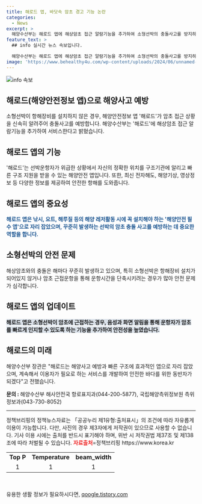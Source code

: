 ```yaml
---
title: 해로드 앱, 바닷속 암초 경고 기능 논란
categories:
  - News
excerpt: >
  해양수산부는 해로드 앱에 해상암초 접근 알람기능을 추가하여 소형선박의 충돌사고를 방지하기로 했다. 이 앱은 선박운항자가 위급한 상황에서 정확한 위치를 구조기관에 알리고 구조를 받을 수 있는 해양안전 앱이다. 또한, 최신 전자해도, 해양기상, 영상정보 등을 이용할 수 있으며, 낚시, 요트, 해루질 등 해양 레저활동 시 필수적이라고 한다. 이에 강도형 해수부 장관은 해로드를 통해 해양사고 예방과 신속한 구조를 위해 계속해서 서비스를 개발할 것이라고 강조했다.
feature_text: >
  ## info 실시간 뉴스 속보입니다.

  해양수산부는 해로드 앱에 해상암초 접근 알람기능을 추가하여 소형선박의 충돌사고를 방지하기로 했다. 이 앱은 선박운항자가 위급한 상황에서 정확한 위치를 구조기관에 알리고 구조를 받을 수 있는 해양안전 앱이다. 또한, 최신 전자해도, 해양기상, 영상정보 등을 이용할 수 있으며, 낚시, 요트, 해루질 등 해양 레저활동 시 필수적이라고 한다. 이에 강도형 해수부 장관은 해로드를 통해 해양사고 예방과 신속한 구조를 위해 계속해서 서비스를 개발할 것이라고 강조했다.
image: 'https://www.behealthy4u.com/wp-content/uploads/2024/06/unnamed-file.png'
---
```


<p><img src="https://www.behealthy4u.com/wp-content/uploads/2024/06/unnamed-file.png" alt="info 속보" /></p>

<h2>해로드(해양안전정보 앱)으로 해양사고 예방</h2>

<p data-ke-size="size16">소형선박이 항해장비를 설치하지 않은 경우, 해양안전정보 앱 '해로드'가 암초 접근 상황을 신속히 알려주어 충돌사고를 예방합니다. 해양수산부는 '해로드'에 해상암초 접근 알람기능을 추가하여 서비스한다고 밝혔습니다.</p>

<h2 data-ke-size="size26">해로드 앱의 기능</h2>

<p>'해로드'는 선박운항자가 위급한 상황에서 자신의 정확한 위치를 구조기관에 알리고 빠른 구조 지원을 받을 수 있는 해양안전 앱입니다. 또한, 최신 전자해도, 해양기상, 영상정보 등 다양한 정보를 제공하여 안전한 항해를 도와줍니다.</p>

<h2 data-ke-size="size26">해로드 앱의 중요성</h2>

<p><b><span style="color: #1a5490;">해로드 앱은 낚시, 요트, 해루질 등의 해양 레저활동 시에 꼭 설치해야 하는 '해양안전 필수 앱'으로 자리 잡았으며, 꾸준히 발생하는 선박의 암초 충돌 사고를 예방하는 데 중요한 역할을 합니다.</span></b></p>

<h2 data-ke-size="size26">소형선박의 안전 문제</h2>

<p>해상암초와의 충돌은 해마다 꾸준히 발생하고 있으며, 특히 소형선박은 항해장비 설치가 되어있지 않거나 암초 근접운항을 통해 운항시간을 단축시키려는 경우가 많아 안전 문제가 심각합니다.</p>

<h2 data-ke-size="size26">해로드 앱의 업데이트</h2>

<p><b><span style="background-color: #21538527;">해로드 앱은 소형선박이 암초에 근접하는 경우, 음성과 화면 알림을 통해 운항자가 암초를 빠르게 인지할 수 있도록 하는 기능을 추가하여 안전성을 높였습니다.</span></b></p>

<h2 data-ke-size="size26">해로드의 미래</h2>

<p>해양수산부 장관은 "해로드는 해양사고 예방과 빠른 구조에 효과적인 앱으로 자리 잡았으며, 계속해서 이용자가 필요로 하는 서비스를 개발하여 안전한 바다를 위한 동반자가 되겠다"고 전했습니다.</p>

<p data-ke-size="size16"><b>문의 : </b>해양수산부 해사안전국 항로표지과(044-200-5877), 국립해양측위정보원 측위정보과(043-730-8052)</p>

<hr>

<p data-ke-size="size16">정책브리핑의 정책뉴스자료는 「공공누리 제1유형:출처표시」의 조건에 따라 자유롭게 이용이 가능합니다. 다만, 사진의 경우 제3자에게 저작권이 있으므로 사용할 수 없습니다. 기사 이용 시에는 출처를 반드시 표기해야 하며, 위반 시 저작권법 제37조 및 제138조에 따라 처벌될 수 있습니다. <b><span style="color: #ee2323;">자료출처</span></b>=정책브리핑 https://www.korea.kr</p>

<table>
  <tr>
    <td style="text-align: center; height: 17px;"><b>Top P</b></td>
    <td style="text-align: center; height: 17px;"><b>Temperature</b></td>
    <td style="text-align: center; height: 17px;"><b>beam_width</b></td>
  </tr>
  <tr>
    <td style="text-align: center; height: 17px;">1</td>
    <td style="text-align: center; height: 17px;">1</td>
    <td style="text-align: center; height: 17px;">1</td>
  </tr>
</table>

<p data-ke-size="size16">&nbsp;</p>
유용한 생활 정보가 필요하시다면, <a href="https://qoogle.tistory.com" rel="dofollow">qoogle.tistory.com</a>


